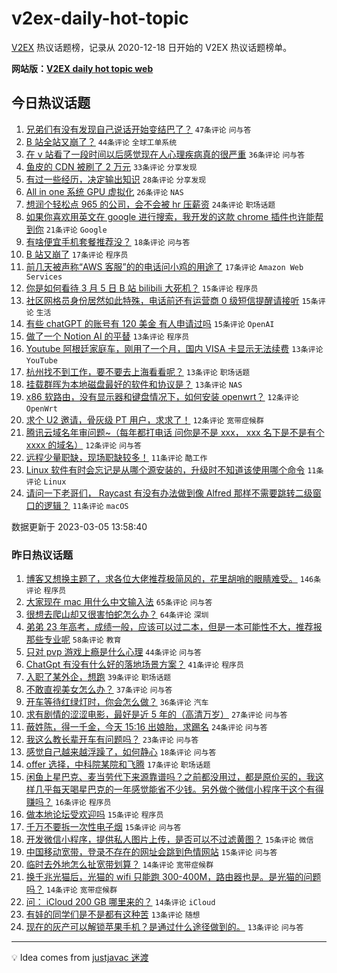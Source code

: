 # v2ex-daily-hot-topic

[V2EX](https://www.v2ex.com/) 热议话题榜，记录从 2020-12-18 日开始的 V2EX 热议话题榜单。

**网站版：[V2EX daily hot topic web](https://boojack.github.io/v2ex-daily-hot-topic-web/)**

## 今日热议话题

<!-- TODAY BEGIN -->

1. [兄弟们有没有发现自己说话开始变结巴了？](https://www.v2ex.com/t/921281) `47条评论` `问与答`
1. [B 站全站又崩了？](https://www.v2ex.com/t/921359) `44条评论` `全球工单系统`
1. [在 v 站看了一段时间以后感觉现在人心理疾病真的很严重](https://www.v2ex.com/t/921271) `36条评论` `问与答`
1. [鱼皮的 CDN 被刷了 2 万元](https://www.v2ex.com/t/921318) `33条评论` `分享发现`
1. [有过一些经历，决定输出知识](https://www.v2ex.com/t/921287) `28条评论` `分享发现`
1. [All in one 系统 GPU 虚拟化](https://www.v2ex.com/t/921243) `26条评论` `NAS`
1. [想润个轻松点 965 的公司，会不会被 hr 压薪资](https://www.v2ex.com/t/921248) `24条评论` `职场话题`
1. [如果你喜欢用英文在 google 进行搜索，我开发的这款 chrome 插件也许能帮到你](https://www.v2ex.com/t/921322) `21条评论` `Google`
1. [有啥便宜手机套餐推荐没？](https://www.v2ex.com/t/921334) `18条评论` `问与答`
1. [B 站又崩了](https://www.v2ex.com/t/921366) `17条评论` `程序员`
1. [前几天被声称“AWS 客服”的的电话问小鸡的用途了](https://www.v2ex.com/t/921227) `17条评论` `Amazon Web Services`
1. [你是如何看待 3 月 5 日 B 站 bilibili 大死机？](https://www.v2ex.com/t/921368) `15条评论` `程序员`
1. [社区网格员身份居然如此特殊，电话前还有运营商 0 级短信提醒请接听](https://www.v2ex.com/t/921251) `15条评论` `生活`
1. [有些 chatGPT 的账号有 120 美金 有人申请过吗](https://www.v2ex.com/t/921232) `15条评论` `OpenAI`
1. [做了一个 Notion AI 的平替](https://www.v2ex.com/t/921337) `13条评论` `程序员`
1. [Youtube 阿根廷家庭车，刚用了一个月，国内 VISA 卡显示无法续费](https://www.v2ex.com/t/921288) `13条评论` `YouTube`
1. [杭州找不到工作，要不要去上海看看呢？](https://www.v2ex.com/t/921262) `13条评论` `职场话题`
1. [挂载群晖为本地磁盘最好的软件和协议是？](https://www.v2ex.com/t/921244) `13条评论` `NAS`
1. [x86 软路由，没有显示器和键盘情况下，如何安装 openwrt？](https://www.v2ex.com/t/921280) `12条评论` `OpenWrt`
1. [求个 U2 邀请，骨灰级 PT 用户，求求了！](https://www.v2ex.com/t/921272) `12条评论` `宽带症候群`
1. [腾讯云域名年审问题~（每年都打电话 问你是不是 xxx， xxx 名下是不是有个 xxxx 的域名）](https://www.v2ex.com/t/921241) `12条评论` `问与答`
1. [远程少量职缺，现场职缺较多！](https://www.v2ex.com/t/921353) `11条评论` `酷工作`
1. [Linux 软件有时会忘记是从哪个源安装的，升级时不知道该使用哪个命令](https://www.v2ex.com/t/921307) `11条评论` `Linux`
1. [请问一下老哥们， Raycast 有没有办法做到像 Alfred 那样不需要跳转二级窗口的逻辑？](https://www.v2ex.com/t/921235) `11条评论` `macOS`

数据更新于 2023-03-05 13:58:40

<!-- TODAY END -->

### 昨日热议话题

<!-- YESTERDAY BEGIN -->

1. [博客又想换主题了，求各位大佬推荐极简风的，花里胡哨的眼睛难受。](https://www.v2ex.com/t/921010) `146条评论` `程序员`
1. [大家现在 mac 用什么中文输入法](https://www.v2ex.com/t/921066) `65条评论` `问与答`
1. [很想去爬山却又很害怕蛇怎么办？](https://www.v2ex.com/t/921015) `64条评论` `深圳`
1. [弟弟 23 年高考，成绩一般，应该可以过二本，但是一本可能性不大，推荐报那些专业呢](https://www.v2ex.com/t/921023) `58条评论` `教育`
1. [只对 pvp 游戏上瘾是什么心理](https://www.v2ex.com/t/921061) `44条评论` `问与答`
1. [ChatGpt 有没有什么好的落地场景方案？](https://www.v2ex.com/t/921013) `41条评论` `程序员`
1. [入职了某外企，想跑](https://www.v2ex.com/t/921053) `39条评论` `职场话题`
1. [不敢直视美女怎么办？](https://www.v2ex.com/t/921171) `37条评论` `问与答`
1. [开车等待红绿灯时，你会怎么做？](https://www.v2ex.com/t/921154) `36条评论` `汽车`
1. [求有剧情的涩涩电影，最好是近 5 年的（高清万岁）](https://www.v2ex.com/t/921159) `27条评论` `问与答`
1. [蔽姓陈，得一千金，今天 15:16 出娘胎，求踢名](https://www.v2ex.com/t/921175) `24条评论` `问与答`
1. [我这么教长辈开车有问题吗？](https://www.v2ex.com/t/921178) `23条评论` `问与答`
1. [感觉自己越来越浮躁了，如何静心](https://www.v2ex.com/t/921141) `18条评论` `问与答`
1. [offer 选择，中科院某院和飞腾](https://www.v2ex.com/t/921036) `17条评论` `职场话题`
1. [闲鱼上星巴克、麦当劳代下来源靠谱吗？之前都没用过，都是原价买的，我这样几乎每天喝星巴克的一年感觉能省不少钱。另外做个微信小程序干这个有得赚吗？](https://www.v2ex.com/t/921162) `16条评论` `程序员`
1. [做本地论坛受欢迎吗](https://www.v2ex.com/t/921174) `15条评论` `程序员`
1. [千万不要拆一次性电子烟](https://www.v2ex.com/t/921172) `15条评论` `问与答`
1. [开发微信小程序，提供私人图片上传，是否可以不过滤黄图？](https://www.v2ex.com/t/921085) `15条评论` `微信`
1. [中国移动宽带，登录不存在的网址会跳到色情网站](https://www.v2ex.com/t/921018) `15条评论` `问与答`
1. [临时去外地怎么扯宽带划算？](https://www.v2ex.com/t/921113) `14条评论` `宽带症候群`
1. [换千兆光猫后，光猫的 wifi 只能跑 300-400M，路由器也是。是光猫的问题吗？](https://www.v2ex.com/t/921039) `14条评论` `宽带症候群`
1. [问： iCloud 200 GB 哪里来的？](https://www.v2ex.com/t/921007) `14条评论` `iCloud`
1. [有娃的同学们是不是都有这种苦](https://www.v2ex.com/t/921211) `13条评论` `随想`
1. [现在的灰产可以解锁苹果手机？是通过什么途径做到的。](https://www.v2ex.com/t/921002) `13条评论` `问与答`

<!-- YESTERDAY END -->

---

💡 Idea comes from [justjavac 迷渡](https://github.com/justjavac/)
